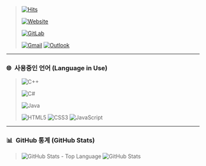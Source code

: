 > [![Hits](https://hits.seeyoufarm.com/api/count/incr/badge.svg?url=https%3A%2F%2Fgithub.com%2Fbanb3515&count_bg=%238738FF&title_bg=%23555555&icon=github.svg&icon_color=%23E7E7E7&title=Hits&edge_flat=true)](https://github.com/banb3515)
>
> [![Website](https://img.shields.io/website?down_color=red&down_message=X&label=Website&logo=vue.js&style=for-the-badge&up_color=green&up_message=O&url=http%3A%2F%2Fbanb.work)](http://banb.work)
>
> [![GitLab](https://img.shields.io/badge/GitLab-E0844F?style=for-the-badge&logo=GitLab&logoColor=white)](https://gitlab.com/BanB3515)
>
> [![Gmail](https://img.shields.io/badge/Gmail-d14836?style=for-the-badge&logo=Gmail&logoColor=white&link=mailto:banb3515@gmail.com)](mailto:banb3515@gmail.com)
[![Outlook](https://img.shields.io/badge/Outlook-4374D9?style=for-the-badge&logo=Microsoft%20Outlook&logoColor=white&link=mailto:banb3515@outlook.kr)](mailto:banb3515@outlook.kr)

---

### 🌐 &nbsp;사용중인 언어 (Language in Use)
> ![C++](https://img.shields.io/badge/C++-4374D9?style=for-the-badge&logo=C%2B%2B&logoColor=white)
> 
> ![C#](https://img.shields.io/badge/C%23-A566FF?style=for-the-badge&logo=CSharp&logoColor=white) 
> 
> ![Java](https://img.shields.io/badge/Java-DE4F4F?style=for-the-badge&logo=Java&logoColor=white) 
> 
> ![HTML5](https://img.shields.io/badge/HTML5-DB3A00?style=for-the-badge&logo=HTML5&logoColor=white)
> ![CSS3](https://img.shields.io/badge/CSS3-3DB7CC?style=for-the-badge&logo=CSS3&logoColor=white)
> ![JavaScript](https://img.shields.io/badge/JavaScript-F2CB61?style=for-the-badge&logo=JavaScript&logoColor=white)

---

### 📊 &nbsp;GitHub 통계 (GitHub Stats)

> ![GitHub Stats - Top Language](https://github-readme-stats.vercel.app/api/top-langs/?username=banb3515&theme=tokyonight)
> ![GitHub Stats](https://github-readme-stats.vercel.app/api?username=banb3515&show_icons=true&theme=tokyonight&count_private=true)

